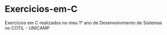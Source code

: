 # Exercicios-em-C
Exercicios em C realizados no meu 1° ano de Desenvolvimento de Sistemas no COTIL - UNICAMP
